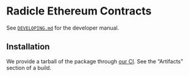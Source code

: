# Radicle Ethereum Contracts

See [`DEVELOPING.md`](./DEVELOPING.md) for the developer manual.

## Installation

We provide a tarball of the package through [our
CI](https://buildkite.com/monadic/radicle-contracts). See the “Artifacts”
section of a build.
